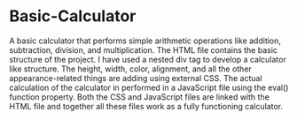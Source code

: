 # Basic-Calculator
A basic calculator that performs simple arithmetic operations like addition, subtraction, division, and multiplication. The HTML file contains the basic structure of the project. I have used a nested div tag to develop a calculator like structure. The height, width, color, alignment, and all the other appearance-related things are adding using external CSS. The actual calculation of the calculator in performed in a JavaScript file using the eval() function property. Both the CSS and JavaScript files are linked with the HTML file and together all these files work as a fully functioning calculator.
